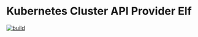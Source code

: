 # Kubernetes Cluster API Provider Elf

[![build](https://github.com/smartxworks/cluster-api-provider-elf/actions/workflows/build.yml/badge.svg)](https://github.com/smartxworks/cluster-api-provider-elf/actions/workflows/build.yml)
